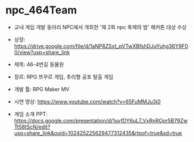 # npc_464Team
* 교내 게임 개발 동아리 NPC에서 개최한 '제 2회 npc 축제의 밤' 해커톤 대상 수상
* 상장: https://drive.google.com/file/d/1aNP8ZSxt_pVTwXBfshDJuYuhg36Y9F00/view?usp=share_link

* 제목: 46-4번길 동물원
* 장르: RPG 쯔꾸르 게임, 추리형 공포 탈출 게임
* 개발 툴: RPG Maker MV
* 시연 영상: https://www.youtube.com/watch?v=65FuMMJu3j0
* 게임 소개 PPT: https://docs.google.com/presentation/d/1uvfDY6uL7_VxRnROor5B79ZwTt58tScN/edit?usp=share_link&ouid=102425225629477312435&rtpof=true&sd=true
